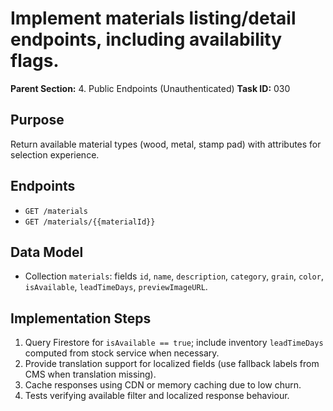 # Implement materials listing/detail endpoints, including availability flags.

**Parent Section:** 4. Public Endpoints (Unauthenticated)
**Task ID:** 030

## Purpose
Return available material types (wood, metal, stamp pad) with attributes for selection experience.

## Endpoints
- `GET /materials`
- `GET /materials/{{materialId}}`

## Data Model
- Collection `materials`: fields `id`, `name`, `description`, `category`, `grain`, `color`, `isAvailable`, `leadTimeDays`, `previewImageURL`.

## Implementation Steps
1. Query Firestore for `isAvailable == true`; include inventory `leadTimeDays` computed from stock service when necessary.
2. Provide translation support for localized fields (use fallback labels from CMS when translation missing).
3. Cache responses using CDN or memory caching due to low churn.
4. Tests verifying available filter and localized response behaviour.
